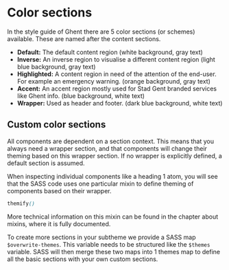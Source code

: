 # Color sections

In the style guide of Ghent there are 5 color sections (or schemes) available.
These are named after the content sections.

- **Default:** The default content region (white background, gray text)
- **Inverse:** An inverse region to visualise a different content region (light
  blue background, gray text)
- **Highlighted:** A content region in need of the attention of the end-user.
  For example an emergency warning. (orange background, gray text)
- **Accent:** An accent region mostly used for Stad Gent branded services like
  Ghent info. (blue background, white text)
- **Wrapper:** Used as header and footer. (dark blue background, white text)

## Custom color sections

All components are dependent on a section context. This means that you always
need a wrapper section, and that components will change their theming based on
this wrapper section. If no wrapper is explicitly defined, a default section is
assumed.

When inspecting individual components like a heading 1 atom, you will see that
the SASS code uses one particular mixin to define theming of components based on
their wrapper.

```scss
themify()
```

More technical information on this mixin can be found in the chapter about
mixins, where it is fully documented.

To create more sections in your subtheme we provide a SASS map
`$overwrite-themes`. This variable needs to be structured like the `$themes`
variable. SASS will then merge these two maps into 1 themes map to define all
the basic sections with your own custom sections.
